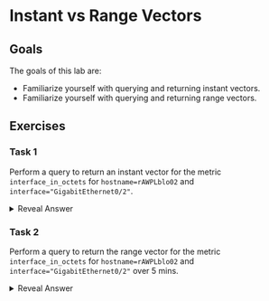 # Instant vs Range Vectors
## Goals
The goals of this lab are:
* Familiarize yourself with querying and returning instant vectors.
* Familiarize yourself with querying and returning range vectors.

## Exercises
### Task 1
Perform a query to return an instant vector for the metric `interface_in_octets` for `hostname=rAWPLblo02` and `interface="GigabitEthernet0/2"`.
<details>
  <summary>Reveal Answer</summary>
  
```
interface_in_octets{hostname="rAWPLblo02",interface="GigabitEthernet0/2"}
```
</details>

### Task 2
Perform a query to return the range vector for the metric `interface_in_octets` for `hostname=rAWPLblo02` and `interface="GigabitEthernet0/2"` over 5 mins.
<details>
  <summary>Reveal Answer</summary>
  
```
interface_in_octets{hostname="rAWPLblo02",interface="GigabitEthernet0/2"}[5m]
```
</details>

